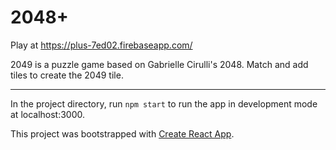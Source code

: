 # 2048+

Play at https://plus-7ed02.firebaseapp.com/

2049 is a puzzle game based on Gabrielle Cirulli's 2048. Match and add tiles to create the 2049 tile.

***

In the project directory, run `npm start` to run the app in development mode at localhost:3000.

This project was bootstrapped with [Create React App](https://github.com/facebook/create-react-app).
